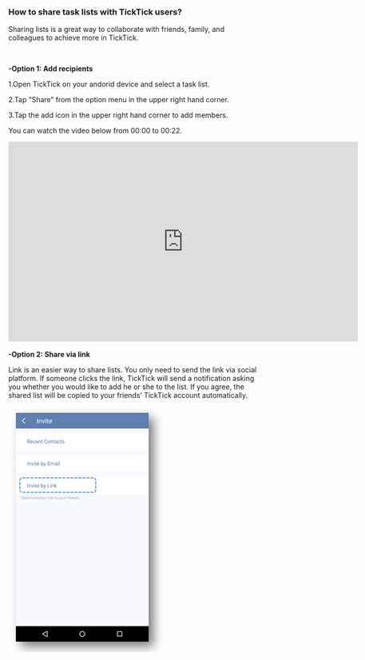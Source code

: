 ### How to share task lists with TickTick users?
Sharing lists is a great way to collaborate with friends, family, and colleagues to achieve more in TickTick.

<br />

**-Option 1: Add recipients**

1.Open TickTick on your andorid device and select a task list.

2.Tap “Share” from the option menu in the upper right hand corner.

3.Tap the add icon in the upper right hand corner to add members.

You can watch the video below from 00:00 to 00:22.

<iframe width="700" height="400" src="https://www.youtube.com/embed/0y4hkxRUOoo?list=PLbWRKVi0_aTFbQcYoQHar2TR88yoO190U" frameborder="0" allowfullscreen></iframe>

<br />


**-Option 2: Share via link**

Link is an easier way to share lists. You only need to send the link via social platform. If someone clicks the link, TickTick will send a notification asking you whether you would like to add he or she to the list. If you agree, the shared list will be copied to your friends’ TickTick account automatically. 


![](../images/androidsharelink.png)



